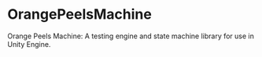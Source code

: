 # OrangePeelsMachine
Orange Peels Machine: A testing engine and state machine library for use in Unity Engine. 
